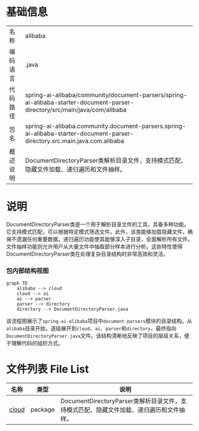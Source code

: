 # 基础信息

|      |      |
|------|------|
| 名称 | alibaba |
| 编码语言 | .java |
| 代码路径 | spring-ai-alibaba/community/document-parsers/spring-ai-alibaba-starter-document-parser-directory/src/main/java/com/alibaba |
| 包名 | spring-ai-alibaba.community.document-parsers.spring-ai-alibaba-starter-document-parser-directory.src.main.java.com.alibaba |
| 概述说明 | DocumentDirectoryParser类解析目录文件，支持模式匹配、隐藏文件加载、递归遍历和文件抽样。 |

# 说明

DocumentDirectoryParser类是一个用于解析目录文件的工具，具备多种功能。它支持模式匹配，可以根据特定模式筛选文件。此外，该类能够加载隐藏文件，确保不遗漏任何重要数据。递归遍历功能使其能够深入子目录，全面解析所有文件。文件抽样功能则允许用户从大量文件中抽取部分样本进行分析。这些特性使得DocumentDirectoryParser类在处理复杂目录结构时非常高效和灵活。


### 包内部结构视图

```mermaid
graph TD
    alibaba --> cloud
    cloud --> ai
    ai --> parser
    parser --> directory
    directory --> DocumentDirectoryParser.java
```

该流程图展示了`spring-ai-alibaba`项目中`document-parsers`模块的目录结构。从`alibaba`目录开始，逐级展开到`cloud`、`ai`、`parser`和`directory`，最终指向`DocumentDirectoryParser.java`文件。该结构清晰地反映了项目的层级关系，便于理解代码的组织方式。

# 文件列表 File List

| 名称   | 类型  | 说明 |
|-------|------|-------------|
| [cloud](cloud/_module.md) | package | DocumentDirectoryParser类解析目录文件，支持模式匹配、隐藏文件加载、递归遍历和文件抽样。 |


